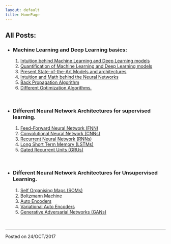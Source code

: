 ```yaml
---
layout: default
title: HomePage
---
```

## All Posts:
* ### Machine Learning and Deep Learning basics:
  1. [Intuition behind Machine Learning and Deep Learning models](intuition-page)
  1. [Quantification of Machine Learning and Deep Learning models](uc)
  1. [Present State-of-the-Art Models and architectures](uc)
  1. [Intuition and Math behind the Neural Networks](uc)
  1. [Back Propagation Algorithm](uc)
  1. [Different Optimization Algorithms.](uc)

<br/>

* ### Different Neural Network Architectures for supervised learning.
  1. [Feed-Forward Neural Network (FNN)](uc)
  1. [Convolutional Neural Network (CNNs)](uc)
  1. [Recurrent Neural Network (RNNs)](uc)
  1. [Long Short Term Memory (LSTMs)](uc)
  1. [Gated Recurrent Units (GRUs)](uc)

<br/>

* ### Different Neural Network Architectures for Unsupervised Learning.
  1. [Self Organising Maps (SOMs)](uc)
  1. [Boltzmann Machine](uc)
  1. [Auto Encoders](uc)
  1. [Variational Auto Encoders](uc)
  1. [Generative Adversarial Networks (GANs)](uc)

<br/>

* * *
Posted on 24/OCT/2017

